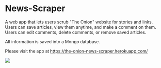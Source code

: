# News-Scraper

A web app that lets users scrub "The Onion" website for stories and links.  Users can save articles, view them anytime, and make a comment on them.  Users can edit comments, delete comments, or remove saved articles.

All information is saved into a Mongo database.

Please visit the app at https://the-onion-news-scraper.herokuapp.com/

![](public/readme.gif)